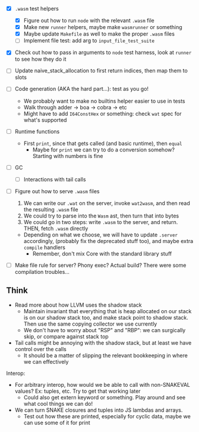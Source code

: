 - [x] `.wasm` test helpers
  - [x] Figure out how to run `node` with the relevant `.wasm` file
  - [x] Make new `runner` helpers, maybe make `wasmrunner` or something
  - [x] Maybe update `Makefile` as well to make the proper `.wasm` files
  - [ ] Implement file test: add arg to `input_file_test_suite`
- [x] Check out how to pass in arguments to `node` test harness,
      look at `runner` to see how they do it

- [ ] Update naive_stack_allocation to first return indices, then map them to slots
- [ ] Code generation (AKA the hard part...): test as you go!
  - We probably want to make no builtins helper easier to use in tests
  - Walk through adder -> boa -> cobra -> etc
  - Might have to add `I64ConstHex` or something: check `wat` spec for what's supported
- [ ] Runtime functions
  - First `print`, since that gets called (and basic runtime), then `equal`
    - Maybe for `print` we can try to do a conversion somehow? Starting with numbers is fine
- [ ] GC
  - [ ] Interactions with tail calls

- [ ] Figure out how to serve `.wasm` files
  1. We can write our `.wat` on the server, invoke `wat2wasm`, and then read the resulting `.wasm` file
  2. We could try to parse into the `Wasm` ast, then turn that into bytes
  3. We could go in two steps: write `.wasm` to the server, and return. THEN, fetch `.wasm` directly
  - Depending on what we choose, we will have to update `.server` accordingly,
    (probably fix the deprecated stuff too), and maybe extra `compile` handlers
    - Remember, don't mix Core with the standard library stuff
- [ ] Make file rule for server? Phony exec? Actual build? There were some compilation troubles…


## Think
- Read more about how LLVM uses the shadow stack
  - Maintain invariant that everything that is heap allocated on our stack is on our shadow stack too,
    and make stack point to shadow stack. Then use the same copying collector we use currently
  - We don't have to worry about "RSP" and "RBP": we can surgically skip, or compare against stack top
- Tail calls might be annoying with the shadow stack, but at least we have control over the calls
  - It should be a matter of slipping the relevant bookkeeping in where we can effectively

Interop:
- For arbitrary interop, how would we be able to call with non-SNAKEVAL values?
  Ex: tuples, etc. Try to get that working later
  - Could also get extern keyword or something.
    Play around and see what cool things we can do!
- We can turn SNAKE closures and tuples into JS lambdas and arrays.
  - Test out how these are printed, especially for cyclic data, maybe we can use some of it for print